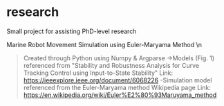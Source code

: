 # research
Small project for assisting PhD-level research

Marine Robot Movement Simulation using Euler-Maryama Method \n
>Created through Python using Numpy & Argparse
->Models (Fig. 1) referenced from "Stability and Robustness Analysis for Curve Tracking Control using Input-to-State Stability"
   >Link: https://ieeexplore.ieee.org/document/6068226 
-Simulation model referenced from the Euler-Maryama method Wikipedia page
   >Link: https://en.wikipedia.org/wiki/Euler%E2%80%93Maruyama_method 
